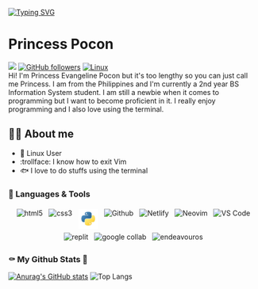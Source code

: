 [![Typing SVG](https://readme-typing-svg.herokuapp.com?color=%23FF2BB0&vCenter=true&lines=%F0%9F%91%8B++I'm+Princess+Pocon;I+love+programming!+%F0%9F%98%8E;but+programming+doesn't+love+me+%F0%9F%98%AD++)](https://git.io/typing-svg)

# Princess Pocon
![](https://visitor-badge.laobi.icu/badge?page_id=prxncxss03) [![GitHub followers](https://img.shields.io/github/followers/prxncxss03.svg?style=social&label=Follow&maxAge=2592000)](https://github.com/prxncxss03?tab=followers) [![Linux](https://svgshare.com/i/Zhy.svg)](https://svgshare.com/i/Zhy.svg)  
Hi! I'm Princess Evangeline Pocon but it's too lengthy so you can just call me Princess. I am from the Philippines and I'm currently a 2nd year BS Information System student. I am still a newbie when it comes to programming but I want to become proficient in it. I really enjoy programming and I also love using the terminal.

## :frowning_woman: About me
- :penguin: Linux User
- :trollface: I know how to exit Vim
- :fish: I love to do stuffs using the terminal

### :toolbox: Languages & Tools
<p align="center">
<img src="https://user-images.githubusercontent.com/84000523/139789758-53cb144c-4b0e-49ad-b4a2-35a5d2f7d5f1.png" alt="html5" height="40" style="vertical-align:top; margin:4px">
<img src="https://user-images.githubusercontent.com/84000523/139791090-918552d3-07a9-460f-b7a0-25720022bdd9.png" alt="css3" height="40" style="vertical-align:top; margin:4px">
 <img src="https://raw.githubusercontent.com/github/explore/80688e429a7d4ef2fca1e82350fe8e3517d3494d/topics/python/python.png" alt="Python" height="40" style="vertical-align:top; margin:4px">
 <img src="https://user-images.githubusercontent.com/84000523/139808393-84ef9b6c-cecc-4acf-93af-431f994ebcfe.png" alt="Github" height="40" style="vertical-align:top; margin:4px">
  <img src="https://user-images.githubusercontent.com/84000523/139808512-63d3a3de-238a-4053-8ef3-6389566b3d78.png" alt="Netlify" height="40" style="vertical-align:top; margin:4px">
<img src="https://user-images.githubusercontent.com/84000523/139790575-ebed2c59-9bf5-4a85-bc2c-e88afdf0a54f.png" alt="Neovim" height="40" style="vertical-align:top; margin:4px">
<img src="https://user-images.githubusercontent.com/84000523/139789853-68f90141-552d-4e79-a4b1-66a711fc921f.png" alt="VS Code" height="40" style="vertical-align:top; margin:4px">
<img src="https://user-images.githubusercontent.com/84000523/139789942-d80c4c7a-16e7-4f63-99c8-1191c19144a3.png" alt="replit" height="40" style="vertical-align:top; margin:4px">
 <img src="https://user-images.githubusercontent.com/84000523/139809132-9b2fd6b1-a9ac-4084-8e5a-c819a1882db8.png" alt="google collab" height="40" style="vertical-align:top; margin:4px">
<img src="https://user-images.githubusercontent.com/84000523/139790368-62efdabd-ba14-4245-9c5b-6a78b8db26d2.png" alt="endeavouros" height="40" style="vertical-align:top; margin:4px">
</p>

### :coffin: My Github Stats :eyes:
[![Anurag's GitHub stats](https://github-readme-stats.vercel.app/api?username=prxncxss03&theme=synthwave)](https://github.com/anuraghazra/github-readme-stats) 
![Top Langs](https://github-readme-stats.vercel.app/api/top-langs/?username=prxncxss03&theme=synthwave)



